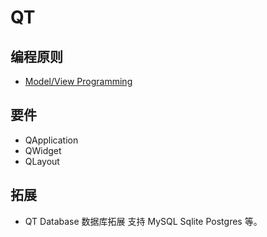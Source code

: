 # QT

## 编程原则

- [Model/View Programming](https://doc.qt.io/qt-5/model-view-programming.html)

## 要件

- QApplication
- QWidget
- QLayout

## 拓展

- QT Database 数据库拓展 支持 MySQL Sqlite Postgres 等。

